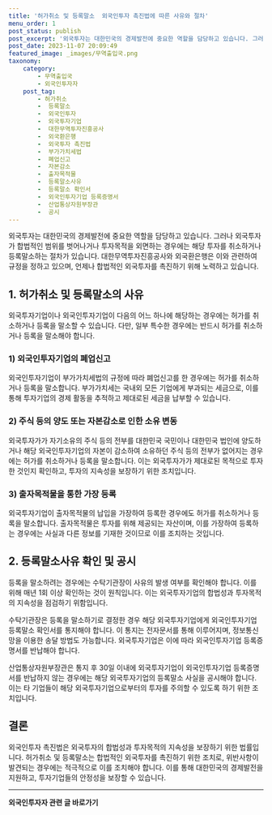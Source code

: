 ```yaml
---
title: '허가취소 및 등록말소  외국인투자 촉진법에 따른 사유와 절차'
menu_order: 1
post_status: publish
post_excerpt: '외국투자는 대한민국의 경제발전에 중요한 역할을 담당하고 있습니다. 그러나 외국투자가 합법적인 범위를 벗어나거나 투자목적을 외면하는 경우에는 해당 투자를 취소하거나 등록말소하는 절차가 있습니다. 대한무역투자진흥공사와 외국환은행은 이와 관련하여 규정을 정하고 있으며, 언제나 합법적인 외국투자를 촉진하기 위해 노력하고 있습니다.'
post_date: 2023-11-07 20:09:49
featured_image: _images/무역출입국.png
taxonomy:
    category:
        - 무역출입국
        - 외국인투자자
    post_tag:
        - 허가취소
        -  등록말소
        -  외국인투자
        -  외국투자기업
        -  대한무역투자진흥공사
        -  외국환은행
        -  외국투자 촉진법
        -  부가가치세법
        -  폐업신고
        -  자본감소
        -  출자목적물
        -  등록말소사유
        -  등록말소 확인서
        -  외국인투자기업 등록증명서
        -  산업통상자원부장관
        -  공시
---
```




외국투자는 대한민국의 경제발전에 중요한 역할을 담당하고 있습니다. 그러나 외국투자가 합법적인 범위를 벗어나거나 투자목적을 외면하는 경우에는 해당 투자를 취소하거나 등록말소하는 절차가 있습니다. 대한무역투자진흥공사와 외국환은행은 이와 관련하여 규정을 정하고 있으며, 언제나 합법적인 외국투자를 촉진하기 위해 노력하고 있습니다.

## 1. 허가취소 및 등록말소의 사유

외국투자기업이나 외국인투자기업이 다음의 어느 하나에 해당하는 경우에는 허가를 취소하거나 등록을 말소할 수 있습니다. 다만, 일부 특수한 경우에는 반드시 허가를 취소하거나 등록을 말소해야 합니다.

### 1) 외국인투자기업의 폐업신고

외국인투자기업이 부가가치세법의 규정에 따라 폐업신고를 한 경우에는 허가를 취소하거나 등록을 말소합니다. 부가가치세는 국내외 모든 기업에게 부과되는 세금으로, 이를 통해 투자기업의 경제 활동을 추적하고 제대로된 세금을 납부할 수 있습니다.

### 2) 주식 등의 양도 또는 자본감소로 인한 소유 변동

외국투자가가 자기소유의 주식 등의 전부를 대한민국 국민이나 대한민국 법인에 양도하거나 해당 외국인투자기업의 자본이 감소하여 소유하던 주식 등의 전부가 없어지는 경우에는 허가를 취소하거나 등록을 말소합니다. 이는 외국투자가가 제대로된 목적으로 투자한 것인지 확인하고, 투자의 지속성을 보장하기 위한 조치입니다.

### 3) 출자목적물을 통한 가장 등록

외국투자기업이 출자목적물의 납입을 가장하여 등록한 경우에도 허가를 취소하거나 등록을 말소합니다. 출자목적물은 투자를 위해 제공되는 자산이며, 이를 가장하여 등록하는 경우에는 사실과 다른 정보를 기재한 것이므로 이를 조치하는 것입니다.

## 2. 등록말소사유 확인 및 공시

등록을 말소하려는 경우에는 수탁기관장이 사유의 발생 여부를 확인해야 합니다. 이를 위해 매년 1회 이상 확인하는 것이 원칙입니다. 이는 외국투자기업의 합법성과 투자목적의 지속성을 점검하기 위함입니다.

수탁기관장은 등록을 말소하기로 결정한 경우 해당 외국투자기업에게 외국인투자기업 등록말소 확인서를 통지해야 합니다. 이 통지는 전자문서를 통해 이루어지며, 정보통신망을 이용한 송달 방법도 가능합니다. 외국투자기업은 이에 따라 외국인투자기업 등록증명서를 반납해야 합니다.

산업통상자원부장관은 통지 후 30일 이내에 외국투자기업이 외국인투자기업 등록증명서를 반납하지 않는 경우에는 해당 외국투자기업의 등록말소 사실을 공시해야 합니다. 이는 타 기업들이 해당 외국투자기업으로부터의 투자를 주의할 수 있도록 하기 위한 조치입니다.

## 결론

외국인투자 촉진법은 외국투자의 합법성과 투자목적의 지속성을 보장하기 위한 법률입니다. 허가취소 및 등록말소는 합법적인 외국투자를 촉진하기 위한 조치로, 위반사항이 발견되는 경우에는 적극적으로 이를 조치해야 합니다. 이를 통해 대한민국의 경제발전을 지원하고, 투자기업들의 안정성을 보장할 수 있습니다.
<!-- wp:separator -->
<hr class="wp-block-separator has-alpha-channel-opacity"/>
<!-- /wp:separator -->

<!-- wp:group {"backgroundColor":"base","layout":{"type":"constrained"}} -->
<div class="wp-block-group has-base-background-color has-background"><!-- wp:paragraph {"align":"center","fontSize":"medium"} -->
<p class="has-text-align-center has-large-font-size"><strong>외국인투자자 관련 글 바로가기</strong></p>
<!-- /wp:paragraph -->


<!-- wp:latest-posts
{"categories":[{"id":14375,"count":19,"description":"","link":"https://uknowlaw.com/category/%ec%99%b8%ea%b5%ad%ec%9d%b8%ed%88%ac%ec%9e%90%ec%9e%90/","name":"외국인투자자","slug":"외국인투자자","taxonomy":"category","parent":0,"meta":[],"_links":{"self":[{"href":"https://uknowlaw.com/wp-json/wp/v2/categories/14375"}],"collection":[{"href":"https://uknowlaw.com/wp-json/wp/v2/categories"}],"about":[{"href":"https://uknowlaw.com/wp-json/wp/v2/taxonomies/category"}],"wp:post_type":[{"href":"https://uknowlaw.com/wp-json/wp/v2/posts?categories=14375"}],"curies":[{"name":"wp","href":"https://api.w.org/{rel}","templated":true}]}}],"postsToShow":100,"excerptLength":28,"postLayout":"grid","columns":2,"featuredImageAlign":"left","featuredImageSizeSlug":"large","fontSize":"small"} /--></div>
<!-- /wp:group -->